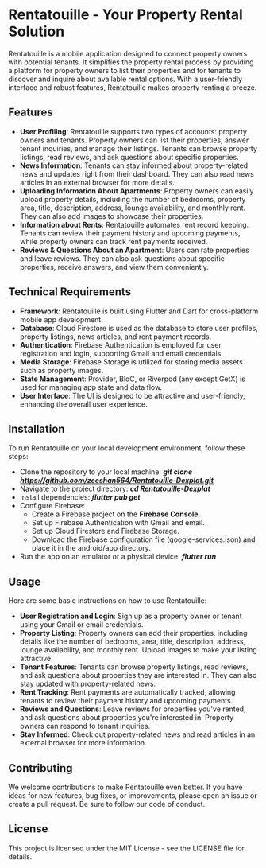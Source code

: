 # Rentatouille - Your Property Rental Solution
Rentatouille is a mobile application designed to connect property owners with potential tenants. It simplifies the property rental process by providing a platform for property owners to list their properties and for tenants to discover and inquire about available rental options. With a user-friendly interface and robust features, Rentatouille makes property renting a breeze.

## Features
- **User Profiling**: Rentatouille supports two types of accounts: property owners and tenants. Property owners can list their properties, answer tenant inquiries, and manage their listings. Tenants can browse property listings, read reviews, and ask questions about specific properties.
- **News Information**: Tenants can stay informed about property-related news and updates right from their dashboard. They can also read news articles in an external browser for more details.
- **Uploading Information About Apartments**: Property owners can easily upload property details, including the number of bedrooms, property area, title, description, address, lounge availability, and monthly rent. They can also add images to showcase their properties.
- **Information about Rents**: Rentatouille automates rent record keeping. Tenants can review their payment history and upcoming payments, while property owners can track rent payments received.
- **Reviews & Questions About an Apartment**: Users can rate properties and leave reviews. They can also ask questions about specific properties, receive answers, and view them conveniently.

## Technical Requirements
- **Framework**: Rentatouille is built using Flutter and Dart for cross-platform mobile app development.
- **Database**: Cloud Firestore is used as the database to store user profiles, property listings, news articles, and rent payment records.
- **Authentication**: Firebase Authentication is employed for user registration and login, supporting Gmail and email credentials.
- **Media Storage**: Firebase Storage is utilized for storing media assets such as property images.
- **State Management**: Provider, BloC, or Riverpod (any except GetX) is used for managing app state and data flow.
- **User Interface**: The UI is designed to be attractive and user-friendly, enhancing the overall user experience.

## Installation
To run Rentatouille on your local development environment, follow these steps:

- Clone the repository to your local machine: ***git clone https://github.com/zeeshan564/Rentatouille-Dexplat.git***
- Navigate to the project directory: ***cd Rentatouille-Dexplat***
- Install dependencies: ***flutter pub get***
- Configure Firebase:
  - Create a Firebase project on the **Firebase Console**.
  - Set up Firebase Authentication with Gmail and email.
  - Set up Cloud Firestore and Firebase Storage.
  - Download the Firebase configuration file (google-services.json) and place it in the android/app directory.
- Run the app on an emulator or a physical device: ***flutter run***

## Usage
Here are some basic instructions on how to use Rentatouille:

- **User Registration and Login**: Sign up as a property owner or tenant using your Gmail or email credentials.
- **Property Listing**: Property owners can add their properties, including details like the number of bedrooms, area, title, description, address, lounge availability, and monthly rent. Upload images to make your listing attractive.
- **Tenant Features**: Tenants can browse property listings, read reviews, and ask questions about properties they are interested in. They can also stay updated with property-related news.
- **Rent Tracking**: Rent payments are automatically tracked, allowing tenants to review their payment history and upcoming payments.
- **Reviews and Questions**: Leave reviews for properties you've rented, and ask questions about properties you're interested in. Property owners can respond to tenant inquiries.
- **Stay Informed**: Check out property-related news and read articles in an external browser for more information.

## Contributing
We welcome contributions to make Rentatouille even better. If you have ideas for new features, bug fixes, or improvements, please open an issue or create a pull request. Be sure to follow our code of conduct.

## License
This project is licensed under the MIT License - see the LICENSE file for details.

